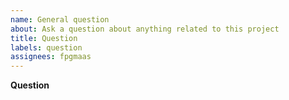 ```yaml
---
name: General question
about: Ask a question about anything related to this project
title: Question
labels: question
assignees: fpgmaas
---
```


**Question**

<!-- Please ask your question here. It can be about the usage of this project, the internals, the implementation or whatever interests you.
Please use the BUG template for bugs and the FEATURE REQUEST template for feature requests. -->
